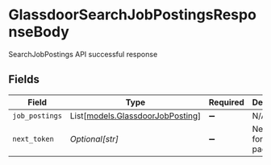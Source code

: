 # GlassdoorSearchJobPostingsResponseBody

SearchJobPostings API successful response


## Fields

| Field                                                                | Type                                                                 | Required                                                             | Description                                                          |
| -------------------------------------------------------------------- | -------------------------------------------------------------------- | -------------------------------------------------------------------- | -------------------------------------------------------------------- |
| `job_postings`                                                       | List[[models.GlassdoorJobPosting](../models/glassdoorjobposting.md)] | :heavy_minus_sign:                                                   | N/A                                                                  |
| `next_token`                                                         | *Optional[str]*                                                      | :heavy_minus_sign:                                                   | Next token for pagination                                            |